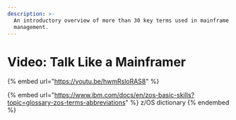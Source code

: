 ```yaml
---
description: >-
  An introductory overview of more than 30 key terms used in mainframe
  management.
---
```


# Video: Talk Like a Mainframer

{% embed url="https://youtu.be/hwmRsloRAS8" %}

{% embed url="https://www.ibm.com/docs/en/zos-basic-skills?topic=glossary-zos-terms-abbreviations" %}
z/OS dictionary&#x20;
{% endembed %}

